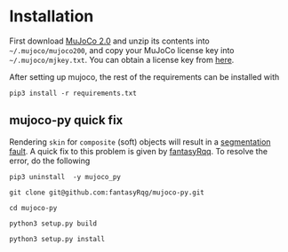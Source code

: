 # Installation 
First download [MuJoCo 2.0](https://www.roboti.us/index.html) and unzip its contents into `~/.mujoco/mujoco200`, and copy your MuJoCo license key into `~/.mujoco/mjkey.txt`. You can obtain a license key from [here](https://www.roboti.us/license.html).

After setting up mujoco, the rest of the requirements can be installed with
```
pip3 install -r requirements.txt
```

## mujoco-py quick fix 
Rendering `skin` for `composite` (soft) objects will result in a [segmentation fault](https://github.com/openai/mujoco-py/issues/373). A quick fix to this problem is given by [fantasyRqq](https://github.com/fantasyRqg/mujoco-py). To resolve the error, do the following
```
pip3 uninstall  -y mujoco_py

git clone git@github.com:fantasyRqg/mujoco-py.git

cd mujoco-py

python3 setup.py build

python3 setup.py install
```
